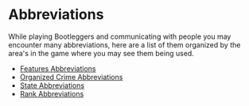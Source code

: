 # Abbreviations

While playing Bootleggers and communicating with people you may encounter
many abbreviations, here are a list of them organized by the area's in the game
where you may see them being used.

* [Features Abbreviations](fa.md)
* [Organized Crime Abbreviations](oca.md)
* [State Abbreviations](sa.md)
* [Rank Abbreviations](ra.md)
